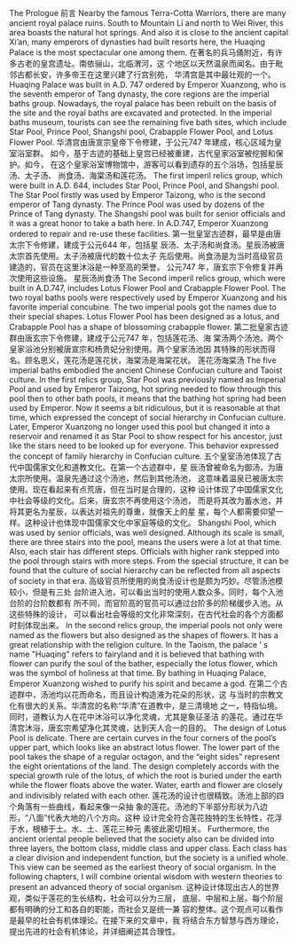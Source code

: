 The Prologue
前言
Nearby the famous Terra-Cotta Warriors, there are many ancient royal palace
ruins. South to Mountain Li and north to Wei River, this area boasts the natural hot
springs. And also it is close to the ancient capital Xi’an, many emperors of dynasties
had built resorts here, the Huaqing Palace is the most spectacular one among them.
在著名的兵马俑附近，有许多古老的皇宫遗址。南依骊山，北临渭河，这
个地区以天然温泉而闻名。由于毗邻古都长安，许多帝王在这里兴建了行宫别苑，
华清宫是其中最壮观的一个。
Huaqing Palace was built in A.D. 747 ordered by Emperor Xuanzong, who is the
seventh emperor of Tang dynasty, the core regions are the imperial baths group.
Nowadays, the royal palace has been rebuilt on the basis of the site and the royal
baths are excavated and protected. In the imperial baths museum, tourists can see the
remaining five bath sites, which include Star Pool, Prince Pool, Shangshi pool,
Crabapple Flower Pool, and Lotus Flower Pool.
华清宫由唐宣宗皇帝下令修建，于公元747 年建成，核心区域为皇室浴室群。
如今，基于古迹的基础上皇宫已经被重建，古代皇家浴室被挖掘和保护。如今，
在这个皇家浴室博物馆中，游客可以看到遗存的五个浴场，包括星辰汤、太子汤、
尚食汤、海棠汤和莲花汤。
The first imperil relics group, which were built in A.D. 644, includes Star Pool,
Prince Pool, and Shangshi pool. The Star Pool firstly was used by Emperor Taizong,
who is the second emperor of Tang dynasty. The Prince Pool was used by dozens of
the Prince of Tang dynasty. The Shangshi pool was built for senior officials and it was
a great honor to take a bath here. In A.D.747, Emperor Xuanzong ordered to repair
and re-use these facilities.
第一批皇室古迹群，最早是由唐太宗下令修建，建成于公元644 年，包括星
辰汤、太子汤和尚食汤。星辰汤被唐太宗首先使用。太子汤被唐代的数十位太子
先后使用。尚食汤是为当时高级官员建造的，官员在这里沐浴是一种至高的荣誉。
公元747 年，唐玄宗下令修复并再次使用这些设施。
星辰汤尚食汤
The Second imperil relics group, which were built in A.D.747, includes Lotus
Flower Pool and Crabapple Flower Pool. The two royal baths pools were respectively
used by Emperor Xuanzong and his favorite imperial concubine. The two imperial
pools got the names due to their special shapes. Lotus Flower Pool has been designed
as a lotus, and Crabapple Pool has a shape of blossoming crabapple flower.
第二批皇家古迹群由唐玄宗下令修建，建成于公元747 年，包括莲花汤、海
棠汤两个汤池。两个皇家浴池分别被唐宣宗和杨贵妃分别使用。两个皇家汤池因
其特殊的形状而得名。顾名思义，莲花汤是莲花状，海棠汤是海棠花状。
莲花汤海棠汤
The five imperial baths embodied the ancient Chinese Confucian culture and
Taoist culture. In the first relics group, Star Pool was previously named as Imperial
Pool and used by Emperor Taizong, hot spring needed to flow through this pool then
to other bath pools, it means that the bathing hot spring had been used by Emperor.
Now it seems a bit ridiculous, but it is reasonable at that time, which expressed the
concept of social hierarchy in Confucian culture. Later, Emperor Xuanzong no longer
used this pool but changed it into a reservoir and renamed it as Star Pool to show
respect for his ancestor, just like the stars need to be looked up for everyone. This
behavior expressed the concept of family hierarchy in Confucian culture.
五个皇室汤池体现了古代中国儒家文化和道教文化。在第一个古迹群中，星
辰汤曾被命名为御汤，为唐太宗所使用。温泉先通过这个汤池，然后到其他汤池，
这意味着温泉已被唐太宗使用。现在看起来有点荒唐，但在当时是合理的，这种
设计体现了中国儒家文化中社会等级的文化。后来，唐玄宗不再使用这个汤池，
而是将其改为蓄水池，并将其更名为星辰，以表达对祖先的尊重，就像天上的星
星，每个人都需要仰望一样。这种设计也体现中国儒家文化中家庭等级的文化。
Shangshi Pool, which was used by senior officials, was well designed. Although
its scale is small, there are three stairs into the pool, means the users were a lot at that
time. Also, each stair has different steps. Officials with higher rank stepped into the
pool through stairs with more steps. From the special structure, it can be found that
the culture of social hierarchy can be reflected from all aspects of society in that era.
高级官员所使用的尚食汤设计也是颇为巧妙。尽管汤池模较小，但是有三处
台阶进入池，可以看出当时的使用人数众多。同时，每个入池台阶的台阶数都有
所不同，而官阶高的官员可以通过台阶多的阶梯缓步入池。从这些特殊的设计，
可以看出社会等级的文化非常深刻，在古代社会的各个方面都时刻体现出来。
In the second relics group, the imperial pools not only were named as the flowers
but also designed as the shapes of flowers. It has a great relationship with the religion
culture. In the Taoism, the palace ’ s name "Huaqing" refers to fairyland and it is
believed that bathing with flower can purify the soul of the bather, especially the lotus
flower, which was the symbol of holiness at that time. By bathing in Huaqing Palace,
Emperor Xuanzong wished to purify his spirit and became a god.
在第二个古迹群中，汤池均以花而命名，而且设计构造液为花朵的形状，这
与当时的宗教文化有很大的关系。华清宫的名称“华清”在道教中，是三清境地
之一，特指仙境。同时，道教认为人在花中沐浴可以净化灵魂，尤其是象征圣洁
的莲花。通过在华清宫沐浴，唐玄宗希望净化其灵魂，达到天人合一的目的。
The design of Lotus Pool is delicate. There are certain curves in the four corners
of the pool’s upper part, which looks like an abstract lotus flower. The lower part of
the pool takes the shape of a regular octagon, and the “eight sides” represent the
eight orientations of the land. The design completely accords with the special growth
rule of the lotus, of which the root is buried under the earth while the flower floats
above the water. Water, earth and flower are closely and indivisibly related with each
other.
莲花汤的设计也很精致。汤池上部的四个角落有一些曲线，看起来像一朵抽
象的莲花。汤池的下半部分形状为八边形，“八面”代表大地的八个方向。这种
设计完全符合莲花独特的生长特性，花浮于水，根植于土。水、土、莲花三种元
素彼此密切相关。
Furthermore, the ancient oriental people believed that the society also can be
divided into three layers, the bottom class, middle class and upper class. Each class
has a clear division and independent function, but the society is a unified whole. This
view can be seemed as the earliest theory of social organism. In the following
chapters, I will combine oriental wisdom with western theories to present an advanced
theory of social organism.
这种设计体现出古人的世界观，类似于莲花的生长结构，社会可以分为三层，
底层、中层和上层。每个阶层都有明确的分工和各自的职能，而社会又是统一兼
容的整体。这个观点可以看作是最早的社会有机体理论。在接下来的文章中，我
将结合东方智慧与西方理论，提出先进的社会有机体论，并详细阐述其合理性。
